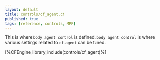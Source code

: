 ```yaml
---
layout: default
title: controls/cf_agent.cf
published: true
tags: [reference, controls, MPF]
---
```


This is where `body agent control` is defined. `body agent control` is where
various settings related to `cf-agent` can be tuned.

[%CFEngine_library_include(controls/cf_agent)%]
